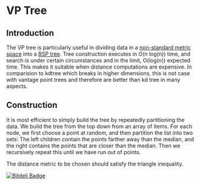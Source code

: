 VP Tree
=======


Introduction
------------
The VP tree is particularly useful in dividing data in a [non-standard metric space](https://en.wikipedia.org/wiki/Metric_space#Examples_of_metric_spaces) into a
[BSP tree](https://en.wikipedia.org/wiki/Binary_space_partitioning).
Tree construction executes in O(n&nbsp;log(n)) time, and search is under certain circumstances and in the limit, O(log(n))
expected time. This makes it suitable when distance computations are expensive. In comparision to kdtree which breaks in higher dimensions, this is not case with vantage point trees and therefore are better than kd tree in many aspects.


Construction
------------

 It is most efficient to simply build the tree by repeatedly partitioning the data. We build the tree from the top down from an array of items. For each node, we first choose a point at random, and then partition the list into two sets: The left children contain the points farther away than the median, and the right contains the points that are closer than the median. Then we recursively repeat this until we have run out of points. 

The distance metric to be chosen should satisfy the triangle inequality.




[![Bitdeli Badge](https://d2weczhvl823v0.cloudfront.net/priyankt68/vptree/trend.png)](https://bitdeli.com/free "Bitdeli Badge")

